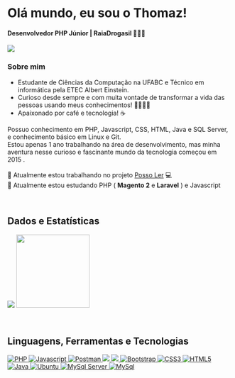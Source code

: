 <h1 align="left">Olá mundo, eu sou o Thomaz!</h1>
<h4 align="left">Desenvolvedor PHP Júnior | RaiaDrogasil 👨‍💻🐘</h4>
<a href="https://linkedin.com/in/thomaz-ferreira-1b904015a" target="blank">
  <img src="https://img.shields.io/badge/LinkedIn-0077B5?style=for-the-badge&logo=linkedin&logoColor=white"></img>
</a>
<h3>Sobre mim</h3>
<p align="left">
  <ul>
    <li>Estudante de Ciências da Computação na UFABC e Técnico em informática pela ETEC Albert Einstein.</li>
    <li>Curioso desde sempre e com muita vontade de transformar a vida das pessoas usando meus conhecimentos! 👨🏾‍🚀🚀</li>
    <li>Apaixonado por café e tecnologia! ☕</li>
  </ul>
  Possuo conhecimento em PHP, Javascript, CSS, HTML, Java e SQL Server, e conhecimento básico em Linux e Git.
  <br>
  Estou apenas 1 ano trabalhando na área de desenvolvimento, mas minha aventura nesse curioso e fascinante mundo da tecnologia começou em 2015 .
  <br><br>
  🔭 Atualmente estou trabalhando no projeto <a target="_blank" href='https://github.com/thomazf/PossoLer'>Posso Ler</a> 💻
  <br>
  🌱 Atualmente estou estudando PHP ( <strong>Magento 2</strong> e <strong>Laravel</strong> ) e Javascript
</p>
<br>

## Dados e Estatísticas

<p align="left">
  <img src="https://github-readme-stats.vercel.app/api/top-langs/?username=thomazf&layout=compact&langs_count=10&theme=dark"></img>
  <img height='165' src="https://github-readme-stats.vercel.app/api?username=thomazf&show_icons=true&theme=dark&hide=contribs,prs&count_private=true"></img>
</p>
<br>


## Linguagens, Ferramentas e Tecnologias
<p align="left">
  <a href="https://www.php.net" target="_blank">
    <img src="https://img.shields.io/badge/PHP-777BB4?style=for-the-badge&logo=php&logoColor=white" alt="PHP"/>
  </a>
  <a href="https://developer.mozilla.org/en-US/docs/Web/JavaScript" target="_blank">
    <img src="https://img.shields.io/badge/JavaScript-323330?style=for-the-badge&logo=javascript&logoColor=F7DF1E" alt="Javascript"/>
  </a>
  <a href="https://postman.com" target="_blank">
    <img src="https://img.shields.io/badge/Postman-FF6C37?style=for-the-badge&logo=Postman&logoColor=white" alt="Postman"/>
  </a>
  <a href="https://git-scm.com/" target="_blank">
    <img src="https://img.shields.io/badge/Git-F05032?style=for-the-badge&logo=git&logoColor=white"/>
  </a>
  <a href="https://code.visualstudio.com/">
    <img src="https://img.shields.io/badge/Visual_Studio_Code-0078D4?style=for-the-badge&logo=visual%20studio%20code&logoColor=white"/>
  </a>
  <a href="https://getbootstrap.com" target="_blank">
    <img src="https://img.shields.io/badge/Bootstrap-563D7C?style=for-the-badge&logo=bootstrap&logoColor=white" alt="Bootstrap"/> 
  </a>
  <a href="https://www.w3schools.com/css/" target="_blank">
    <img src="https://img.shields.io/badge/CSS3-1572B6?style=for-the-badge&logo=css3&logoColor=white" alt="CSS3"/>
  </a>
  <a href="https://www.w3.org/html/" target="_blank">
    <img src="https://img.shields.io/badge/HTML5-E34F26?style=for-the-badge&logo=html5&logoColor=white" alt="HTML5"/>
  </a>
  <a href="https://www.java.com" target="_blank">
    <img src="https://img.shields.io/badge/Java-ED8B00?style=for-the-badge&logo=java&logoColor=white" alt="Java"/>
  </a>
  <a href="https://ubuntu.com/" target="_blank">
    <img src="https://img.shields.io/badge/Ubuntu-E95420?style=for-the-badge&logo=ubuntu&logoColor=white" alt="Ubuntu"/>
  </a>
  <a href="https://www.microsoft.com/en-us/sql-server" target="_blank">
    <img src="https://img.shields.io/badge/Microsoft%20SQL%20Sever-CC2927?style=for-the-badge&logo=microsoft%20sql%20server&logoColor=white" alt="MySql Server"/>
  </a>
  <a href="https://www.mysql.com/" target="_blank">
    <img src="https://img.shields.io/badge/MySQL-00000F?style=for-the-badge&logo=mysql&logoColor=white" alt="MySql"/>
  </a>
</p>
